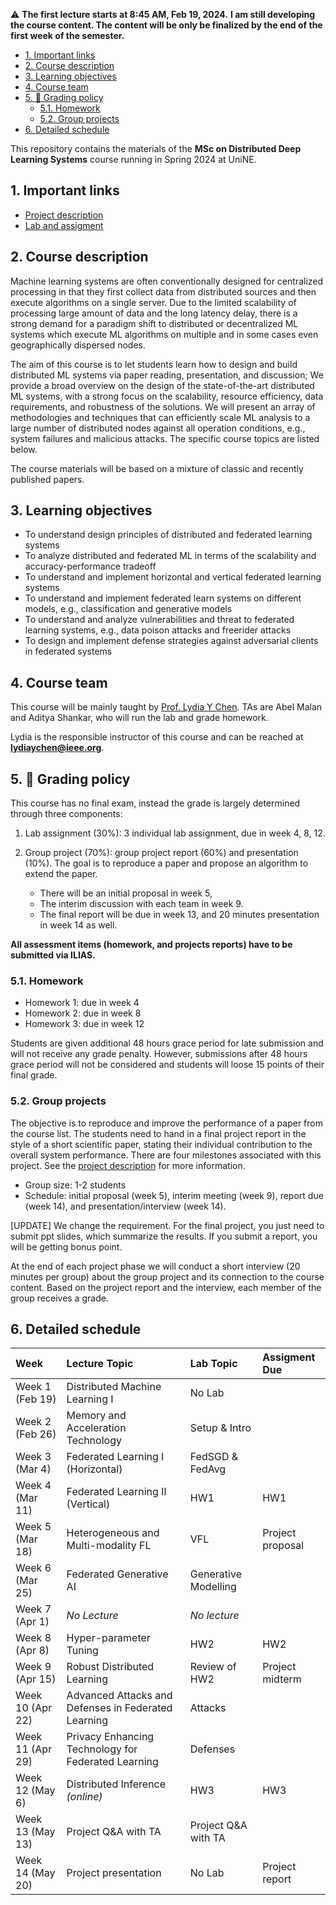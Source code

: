 :warning:
**The first lecture starts at 8:45 AM, Feb 19, 2024.**
**I am still developing the course content. The content will be only be finalized by the end of the first week of the semester.**

- [1. Important links](#1-important-links)
- [2. Course description](#2-course-description)
- [3. Learning objectives](#3-learning-objectives)
- [4. Course team](#4-course-team)
- [5. :dart: Grading policy](#5-dart-grading-policy)
	- [5.1. Homework](#51-homework)
	- [5.2. Group projects](#52-group-projects)
- [6. Detailed schedule](#6-detailed-schedule)

This repository contains the materials of the **MSc on Distributed Deep Learning Systems** course running in Spring 2024 at UniNE.

##  1. Important links

- [Project description](project.md)
- [Lab and assigment](homework.md)

##  2. Course description

Machine learning systems are often conventionally designed for centralized processing in that they first collect data from distributed sources and then execute algorithms on a single server. Due to the limited scalability of processing large amount of data and the long latency delay, there is a strong demand for a paradigm shift to distributed or decentralized ML systems which execute ML algorithms on multiple and in some cases even geographically dispersed nodes.

The aim of this  course is to let students learn how to design and build distributed ML systems via paper reading, presentation, and discussion; We provide a broad overview on the design of the state-of-the-art distributed ML systems, with a strong focus on the scalability, resource efficiency, data requirements, and robustness of the solutions. We will present an array of methodologies and techniques that can efficiently scale ML analysis to a large number of distributed nodes against all operation conditions, e.g., system failures and malicious attacks. The specific course topics are listed below.

The course materials will be based on a mixture of classic and recently published papers.

##  3. Learning objectives
- To understand design principles of distributed and federated learning systems
- To analyze distributed and federated ML in terms of the scalability and accuracy-performance tradeoff
- To understand and implement horizontal and vertical federated learning systems
- To understand and implement federated learn systems on different  models, e.g., classification and generative models
- To understand and analyze vulnerabilities and threat to federated learning systems, e.g., data poison attacks and freerider attacks
- To design and implement defense strategies against adversarial clients in federated systems

##  4. Course team

This course will be mainly taught by [Prof. Lydia Y Chen](https://lydiaychen.github.io/).
TAs are Abel Malan and Aditya Shankar, who will run the lab and grade homework.

Lydia is the responsible instructor of this course and can be reached at **lydiaychen@ieee.org**.

##  5. :dart: Grading policy

This course has no final exam, instead the grade is largely determined through three components:

1. Lab assignment (30%): 3 individual lab assignment, due in week 4, 8, 12.

2. Group project (70%): group project report (60%) and presentation (10%). The goal is to reproduce a paper and propose an algorithm to extend the paper.
   - There will be an initial proposal in week 5,
   - The interim discussion with each team in week 9.
   - The final report will be due in week 13, and 20 minutes presentation in week 14 as well.

**All assessment items (homework, and projects reports) have to be submitted via ILIAS.**

###  5.1. Homework
- Homework 1: due in week 4
- Homework 2: due in week 8
- Homework 3: due in week 12

Students are given additional 48 hours grace period for late submission and will not receive any grade penalty. However, submissions after 48 hours grace period will not be considered and students will loose 15 points of their final grade.

###  5.2. Group projects

The objective is to reproduce and improve the performance of a paper from the course list. The students need to hand in a final project report in the style of a short scientific paper, stating their individual contribution to the overall system performance. There are four milestones associated with this project. See the [project description](project.md) for more information.

- Group size: 1-2 students
- Schedule: initial proposal (week 5), interim meeting (week 9), report due (week 14), and presentation/interview (week 14).

[UPDATE] We change the requirement. For the final project, you just need to submit ppt slides, which summarize the results. If you submit a report, you will be getting bonus point.

At the end of each project phase we will conduct a short interview (20 minutes per group) about the group project and its connection to the course content. Based on the project report and the interview, each member of the group receives a grade.

##  6. Detailed schedule

**Week**|**Lecture Topic**|**Lab Topic**|**Assigment Due**
:-----|:-----|:-----|:-----
Week 1 (Feb 19) | Distributed Machine Learning I | No Lab
Week 2 (Feb 26) | Memory and Acceleration Technology | Setup & Intro
Week 3 (Mar 4) | Federated Learning I (Horizontal) | FedSGD & FedAvg
Week 4 (Mar 11) | Federated Learning II (Vertical) | HW1 | HW1
Week 5 (Mar 18) | Heterogeneous and Multi-modality FL | VFL | Project proposal
Week 6 (Mar 25) | Federated Generative AI | Generative Modelling
Week 7 (Apr 1) | *No Lecture* | *No lecture* |
Week 8 (Apr 8) | Hyper-parameter Tuning  | HW2 | HW2
Week 9 (Apr 15) | Robust Distributed Learning | Review of HW2 | Project midterm
Week 10 (Apr 22) | Advanced Attacks and Defenses in Federated Learning | Attacks
Week 11 (Apr 29) | Privacy Enhancing Technology for Federated Learning | Defenses
Week 12 (May 6) | Distributed Inference *(online)* | HW3 | HW3
Week 13 (May 13) | Project Q&A with TA | Project Q&A with TA
Week 14 (May 20) | Project presentation | No Lab | Project report
